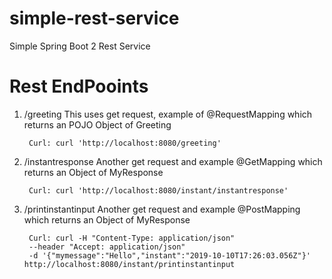 # simple-rest-service
Simple Spring Boot 2 Rest Service 

# Rest EndPooints

1. /greeting 
		This  uses get request,  example of @RequestMapping which returns an POJO Object of Greeting
		
		Curl: curl 'http://localhost:8080/greeting'  

		
2. /instantresponse 
		Another get request and example @GetMapping which returns an Object of MyResponse
		
		Curl: curl 'http://localhost:8080/instant/instantresponse'  

2. /printinstantinput 
		Another get request and example @PostMapping which returns an Object of MyResponse
		
		Curl: curl -H "Content-Type: application/json" 
		--header "Accept: application/json" 
		-d '{"mymessage":"Hello","instant":"2019-10-10T17:26:03.056Z"}' http://localhost:8080/instant/printinstantinput
